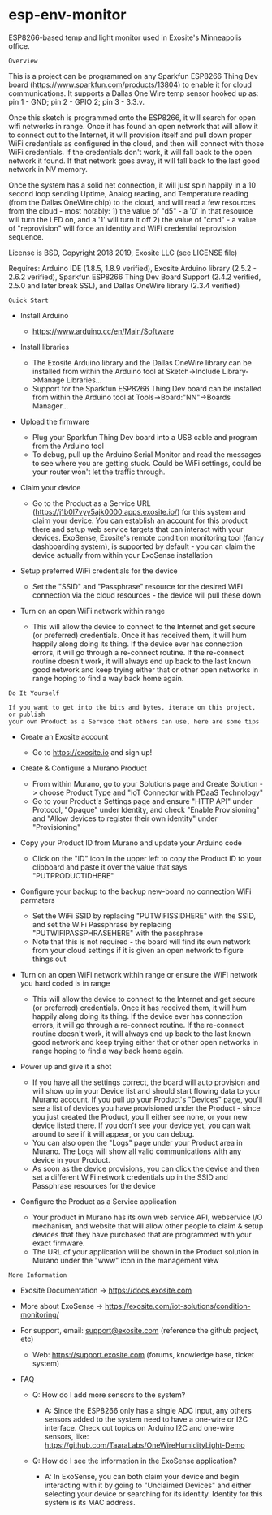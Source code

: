 # esp-env-monitor

ESP8266-based temp and light monitor used in Exosite's Minneapolis office.
~~~~~~~~~~~~~~~~~~~~~~~~~~~~~~~~~~~~~~~~~~~~~~~~~~~~~~~~~~~~~~~~~~~~~~~~~~~~~~~~
Overview
~~~~~~~~~~~~~~~~~~~~~~~~~~~~~~~~~~~~~~~~~~~~~~~~~~~~~~~~~~~~~~~~~~~~~~~~~~~~~~~~
This is a project can be programmed on any Sparkfun ESP8266 Thing Dev 
board (https://www.sparkfun.com/products/13804) to enable it for cloud 
communications. It supports a Dallas One Wire temp sensor hooked up as: pin 1 -
GND; pin 2 - GPIO 2; pin 3 - 3.3.v.

Once this sketch is programmed onto the ESP8266, it will search for open wifi
networks in range.  Once it has found an open network that will allow it to
connect out to the Internet, it will provision itself and pull down proper WiFi
credentials as configured in the cloud, and then will connect with those WiFi
credentials.  If the credentials don't work, it will fall back to the open
network it found.  If that network goes away, it will fall back to the last good
network in NV memory.  

Once the system has a solid net connection,  it will just spin happily in a 10
second loop sending Uptime, Analog reading, and Temperature reading (from the
Dallas OneWire chip) to the cloud, and will read a few resources from the cloud - 
most notably: 1) the value of "d5" - a '0' in that resource will turn the LED on, 
and a '1' will turn it off 2) the value of "cmd" - a value of "reprovision" will
force an identity and WiFi credential reprovision sequence.

License is BSD, Copyright 2018 2019, Exosite LLC (see LICENSE file)

Requires: Arduino IDE (1.8.5, 1.8.9 verified), Exosite Arduino library (2.5.2 -
2.6.2 verified), Sparkfun ESP8266 Thing Dev Board Support (2.4.2 verified, 2.5.0
and later break SSL), and Dallas OneWire library (2.3.4 verified)

~~~~~~~~~~~~~~~~~~~~~~~~~~~~~~~~~~~~~~~~~~~~~~~~~~~~~~~~~~~~~~~~~~~~~~~~~~~~~~~~
Quick Start
~~~~~~~~~~~~~~~~~~~~~~~~~~~~~~~~~~~~~~~~~~~~~~~~~~~~~~~~~~~~~~~~~~~~~~~~~~~~~~~~
* Install Arduino
  * https://www.arduino.cc/en/Main/Software

* Install libraries
  * The Exosite Arduino library and the Dallas OneWire library can be installed 
    from within the Arduino tool at Sketch->Include Library->Manage Libraries...
  * Support for the Sparkfun ESP8266 Thing Dev board can be installed from 
    within the Arduino tool at Tools->Board:"NN"->Boards Manager...

* Upload the firmware
  * Plug your Sparkfun Thing Dev board into a USB cable and program from the
    Arduino tool
  * To debug, pull up the Arduino Serial Monitor and read the messages to see
    where you are getting stuck.  Could be WiFi settings, could be your router 
    won't let the traffic through.  

* Claim your device
  * Go to the Product as a Service URL (https://j1b0l7vyy5ajk0000.apps.exosite.io/)
    for this system and claim your device.  You can establish an account for this 
    product there and setup web service targets that can interact with your 
    devices.  ExoSense, Exosite's remote condition monitoring tool (fancy 
    dashboarding system), is supported by default - you can claim the device 
    actually from within your ExoSense installation

* Setup preferred WiFi credentials for the device
  * Set the "SSID" and "Passphrase" resource for the desired WiFi connection
    via the cloud resources - the device will pull these down

* Turn on an open WiFi network within range
  * This will allow the device to connect to the Internet and get secure (or
    preferred) credentials.  Once it has received them, it will hum happily
    along doing its thing.  If the device ever has connection errors, it will
    go through a re-connect routine.  If the re-connect routine doesn't work, it
    will always end up back to the last known good network and keep trying either
    that or other open networks in range hoping to find a way back home again.

~~~~~~~~~~~~~~~~~~~~~~~~~~~~~~~~~~~~~~~~~~~~~~~~~~~~~~~~~~~~~~~~~~~~~~~~~~~~~~~~
Do It Yourself

If you want to get into the bits and bytes, iterate on this project, or publish
your own Product as a Service that others can use, here are some tips
~~~~~~~~~~~~~~~~~~~~~~~~~~~~~~~~~~~~~~~~~~~~~~~~~~~~~~~~~~~~~~~~~~~~~~~~~~~~~~~~
* Create an Exosite account
  * Go to https://exosite.io and sign up!

* Create & Configure a Murano Product
  * From within Murano, go to your Solutions page and Create Solution -> choose 
    Product Type and "IoT Connector with PDaaS Technology"
  * Go to your Product's Settings page and ensure "HTTP API" under Protocol, 
    "Opaque" under Identity, and check "Enable Provisioning" and "Allow devices
    to register their own identity" under "Provisioning"

* Copy your Product ID from Murano and update your Arduino code
  * Click on the "ID" icon in the upper left to copy the Product ID to your 
    clipboard and paste it over the value that says "PUTPRODUCTIDHERE"

* Configure your backup to the backup new-board no connection WiFi parmaters
  * Set the WiFi SSID by replacing "PUTWIFISSIDHERE" with the SSID, and set the
    WiFi Passphrase by replacing "PUTWIFIPASSPHRASEHERE" with the passphrase
  * Note that this is not required - the board will find its own network from
    your cloud settings if it is given an open network to figure things out
    
* Turn on an open WiFi network within range or ensure the WiFi network you
  hard coded is in range
  * This will allow the device to connect to the Internet and get secure (or
    preferred) credentials.  Once it has received them, it will hum happily
    along doing its thing.  If the device ever has connection errors, it will
    go through a re-connect routine.  If the re-connect routine doesn't work, it
    will always end up back to the last known good network and keep trying either
    that or other open networks in range hoping to find a way back home again.

* Power up and give it a shot
  * If you have all the settings correct, the board will auto provision and
    will show up in your Device list and should start flowing data to
    your Murano account.  If you pull up your Product's "Devices" page, you'll
    see a list of devices you have provisioned under the Product - since you
    just created the Product, you'll either see none, or your new device listed
    there.  If you don't see your device yet, you can wait around to see if it
    will appear, or you can debug.
  * You can also open the "Logs" page under your Product area in Murano.  The 
    Logs will show all valid communications with any device in your Product.
  * As soon as the device provisions, you can click the device and then set
    a different WiFi network credentials up in the SSID and Passphrase resources
    for the device

* Configure the Product as a Service application
  * Your product in Murano has its own web service API, webservice I/O mechanism,
    and website that will allow other people to claim & setup devices that they
    have purchased that are programmed with your exact firmware.
  * The URL of your application will be shown in the Product solution in Murano
    under the "www" icon in the management view
~~~~~~~~~~~~~~~~~~~~~~~~~~~~~~~~~~~~~~~~~~~~~~~~~~~~~~~~~~~~~~~~~~~~~~~~~~~~~~~~
More Information
~~~~~~~~~~~~~~~~~~~~~~~~~~~~~~~~~~~~~~~~~~~~~~~~~~~~~~~~~~~~~~~~~~~~~~~~~~~~~~~~
* Exosite Documentation -> https://docs.exosite.com

* More about ExoSense -> https://exosite.com/iot-solutions/condition-monitoring/

* For support, email: support@exosite.com (reference the github project, etc)
  * Web: https://support.exosite.com (forums, knowledge base, ticket system)
  
* FAQ
  * Q: How do I add more sensors to the system?
    * A: Since the ESP8266 only has a single ADC input, any others sensors added 
      to the system need to have a one-wire or I2C interface.  Check out topics 
      on Arduino I2C and one-wire sensors, like: 
      https://github.com/TaaraLabs/OneWireHumidityLight-Demo
    
  * Q: How do I see the information in the ExoSense application?
    * A: In ExoSense, you can both claim your device and begin interacting with it 
      by going to "Unclaimed Devices" and either selecting your device or 
      searching for its identity.  Identity for this system is its MAC address.

